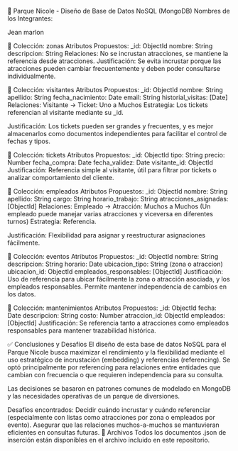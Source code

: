 🎢 Parque Nicole - Diseño de Base de Datos NoSQL (MongoDB)
Nombres de los Integrantes:

Jean marlon 

📂 Colección: zonas
Atributos Propuestos:
_id: ObjectId
nombre: String
descripcion: String
Relaciones:
No se incrustan atracciones, se mantiene la referencia desde atracciones.
Justificación:
Se evita incrustar porque las atracciones pueden cambiar frecuentemente y deben poder consultarse individualmente.

📂 Colección: visitantes
Atributos Propuestos:
_id: ObjectId
nombre: String
apellido: String
fecha_nacimiento: Date
email: String
historial_visitas: [Date]
Relaciones:
Visitante → Ticket: Uno a Muchos
Estrategia:
Los tickets referencian al visitante mediante su _id.

Justificación:
Los tickets pueden ser grandes y frecuentes, y es mejor almacenarlos como documentos independientes para facilitar el control de fechas y tipos.

📂 Colección: tickets
Atributos Propuestos:
_id: ObjectId
tipo: String
precio: Number
fecha_compra: Date
fecha_validez: Date
visitante_id: ObjectId
Justificación:
Referencia simple al visitante, útil para filtrar por tickets o analizar comportamiento del cliente.

📂 Colección: empleados
Atributos Propuestos:
_id: ObjectId
nombre: String
apellido: String
cargo: String
horario_trabajo: String
atracciones_asignadas: [ObjectId]
Relaciones:
Empleado → Atracción: Muchos a Muchos
(Un empleado puede manejar varias atracciones y viceversa en diferentes turnos)
Estrategia:
Referencia.

Justificación:
Flexibilidad para asignar y reestructurar asignaciones fácilmente.

📂 Colección: eventos
Atributos Propuestos:
_id: ObjectId
nombre: String
descripcion: String
horario: Date
ubicacion_tipo: String (zona o atraccion)
ubicacion_id: ObjectId
empleados_responsables: [ObjectId]
Justificación:
Uso de referencia para ubicar fácilmente la zona o atracción asociada, y los empleados responsables.
Permite mantener independencia de cambios en los datos.

📂 Colección: mantenimientos
Atributos Propuestos:
_id: ObjectId
fecha: Date
descripcion: String
costo: Number
atraccion_id: ObjectId
empleados: [ObjectId]
Justificación:
Se referencia tanto a atracciones como empleados responsables para mantener trazabilidad histórica.

✅ Conclusiones y Desafíos
El diseño de esta base de datos NoSQL para el Parque Nicole busca maximizar el rendimiento y la flexibilidad mediante el uso estratégico de incrustación (embedding) y referencias (referencing).
Se optó principalmente por referencing para relaciones entre entidades que cambian con frecuencia o que requieren independencia para su consulta.

Las decisiones se basaron en patrones comunes de modelado en MongoDB y las necesidades operativas de un parque de diversiones.

Desafíos encontrados:
Decidir cuándo incrustar y cuándo referenciar (especialmente con listas como atracciones por zona o empleados por evento).
Asegurar que las relaciones muchos-a-muchos se mantuvieran eficientes en consultas futuras.
📁 Archivos
Todos los documentos .json de inserción están disponibles en el archivo incluido en este repositorio.

